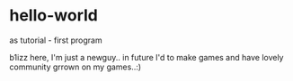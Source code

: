# hello-world
as tutorial - first program

b1izz here, I'm just a newguy.. in future I'd to make games and have lovely community grrown on my games..:)
